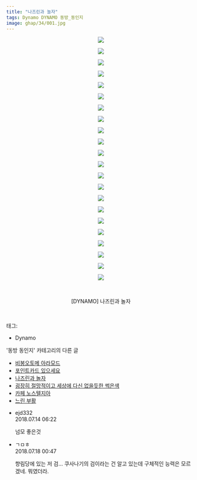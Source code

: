 ```yaml
---
title: "나즈린과 놀자"
tags: Dynamo DYNAMO 동방_동인지
image: ghap/34/001.jpg
---
```

<div class="article">
<p style="text-align: center; clear: none; float: none;"><img src="{{ site.nasurl }}/ghap/34/001.jpg"/></p>
<p style="text-align: center; clear: none; float: none;"><img src="{{ site.nasurl }}/ghap/34/002.jpg"/></p>
<p style="text-align: center; clear: none; float: none;"><img src="{{ site.nasurl }}/ghap/34/003.jpg"/></p>
<p style="text-align: center; clear: none; float: none;"><img src="{{ site.nasurl }}/ghap/34/004.jpg"/></p>
<p style="text-align: center; clear: none; float: none;"><img src="{{ site.nasurl }}/ghap/34/005.jpg"/></p>
<p style="text-align: center; clear: none; float: none;"><img src="{{ site.nasurl }}/ghap/34/006.jpg"/></p>
<p style="text-align: center; clear: none; float: none;"><img src="{{ site.nasurl }}/ghap/34/007.jpg"/></p>
<p style="text-align: center; clear: none; float: none;"><img src="{{ site.nasurl }}/ghap/34/008.jpg"/></p>
<p style="text-align: center; clear: none; float: none;"><img src="{{ site.nasurl }}/ghap/34/009.jpg"/></p>
<p style="text-align: center; clear: none; float: none;"><img src="{{ site.nasurl }}/ghap/34/010.jpg"/></p>
<p style="text-align: center; clear: none; float: none;"><img src="{{ site.nasurl }}/ghap/34/011.jpg"/></p>
<p style="text-align: center; clear: none; float: none;"><img src="{{ site.nasurl }}/ghap/34/012.jpg"/></p>
<p style="text-align: center; clear: none; float: none;"><img src="{{ site.nasurl }}/ghap/34/013.jpg"/></p>
<p style="text-align: center; clear: none; float: none;"><img src="{{ site.nasurl }}/ghap/34/014.jpg"/></p>
<p style="text-align: center; clear: none; float: none;"><img src="{{ site.nasurl }}/ghap/34/015.jpg"/></p>
<p style="text-align: center; clear: none; float: none;"><img src="{{ site.nasurl }}/ghap/34/016.jpg"/></p>
<p style="text-align: center; clear: none; float: none;"><img src="{{ site.nasurl }}/ghap/34/017.jpg"/></p>
<p style="text-align: center; clear: none; float: none;"><img src="{{ site.nasurl }}/ghap/34/018.jpg"/></p>
<p style="text-align: center; clear: none; float: none;"><img src="{{ site.nasurl }}/ghap/34/019.jpg"/></p>
<p style="text-align: center; clear: none; float: none;"><img src="{{ site.nasurl }}/ghap/34/020.jpg"/></p>
<p style="text-align: center; clear: none; float: none;"><img src="{{ site.nasurl }}/ghap/34/021.jpg"/></p>
<p style="text-align: center; clear: none; float: none;"><img src="{{ site.nasurl }}/ghap/34/022.jpg"/></p>
<p style="text-align: center; clear: none; float: none;"><br/></p>
<p style="text-align: center; clear: none; float: none;">[DYNAMO] 나즈린과 놀자</p>
<p><br/></p>
</div><div class="tagTrail">
<p>태그: </p>
<ul>
<li>Dynamo</li>
</ul>
</div><div class="another">
<p>'동방 동인지' 카테고리의 다른 글</p>
<ul>
<li><a href="/2016-06-16-ghap_37">비봉오토메 아라모드</a></li>
<li><a href="/2016-06-16-ghap_36">포인트카드 있으세요</a></li>
<li><a href="/2016-06-16-ghap_34">나즈린과 놀자</a></li>
<li><a href="/2016-06-16-ghap_33">굉장히 절망적이고 세상에 다신 없을듯한 썩은색</a></li>
<li><a href="/2016-06-16-ghap_32">카페 노스텔지아</a></li>
<li><a href="/2016-06-16-ghap_31">느린 부활</a></li>
</ul>
</div><div class="cb_module cb_fluid">
<div class="cb_wrt cb_profile">
<div class="comment">
<ul>
<li class="cb_thumb_off" id="comment15286394">
<div class="cb_comment_area">
<div class="cb_info_area">
<div class="cb_section">
<span class="cb_nick_name">ejd332</span>
</div>
<div class="cb_section">
<span class="cb_date">2018.07.14 06:22 </span>
</div>
</div>
<div class="cb_dsc_comment">
<p class="cb_dsc">
											넘모 좋은것
										</p>
</div>
</div></li>
<li class="cb_thumb_off" id="comment15288989">
<div class="cb_comment_area">
<div class="cb_info_area">
<div class="cb_section">
<span class="cb_nick_name">ㄱㅁㅎ</span>
</div>
<div class="cb_section">
<span class="cb_date">2018.07.18 00:47 </span>
</div>
</div>
<div class="cb_dsc_comment">
<p class="cb_dsc">
											향림당에 있는 저 검... 쿠사나기의 검이라는 건 알고 있는데 구체적인 능력은 모르겠네. 뭐였더라.
										</p>
</div>
</div></li>
</ul>
</div>
</div><!-- commentList close -->
</div>